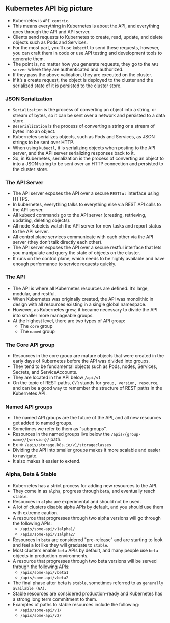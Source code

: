 ## Kubernetes API big picture
- Kubernetes is `API centric`.
- This means everything in Kubernetes is about the API, and everything goes through the API and API server.
- Clients send requests to Kubernetes to create, read, update, and delete objects such as Pods and Services.
- For the most part, you’ll use `kubectl` to send these requests, however, you can craft them in code or use API testing and development tools to generate them.
- The point is, no matter how you generate requests, they go to the `API server` where they are authenticated and authorized.
- If they pass the above validation, they are executed on the cluster.
- If it’s a create request, the object is deployed to the cluster and the serialized state of it is persisted to the cluster store.

### JSON Serialization
- `Serialization` is the process of converting an object into a string, or stream of bytes, so it can be sent over a network and persisted to a data store.
- `Deserialization` is the process of converting a string or a stream of bytes into an object.
- Kubernetes serializes objects, such as Pods and Services, as JSON strings to be sent over HTTP.
- When using `kubectl`, it is serializing objects when posting to the API server, and the API server serializing responses back to it.
- So, in Kubernetes, serialization is the process of converting an object to into a JSON string to be sent over an HTTP connection and persisted to the cluster store.

### The API Server
- The API server exposes the API over a secure `RESTful` interface using HTTPS.
- In kubernetes, everything talks to everything else via REST API calls to the API server.
- All kubectl commands go to the API server (creating, retrieving, updating, deleting objects).
- All node Kubelets watch the API server for new tasks and report status to the API server.
- All control plane services communicate with each other via the API server (they don’t talk directly each other).
- The API server exposes the API over a secure restful interface that lets you manipulate and query the state of objects on the cluster.
- It runs on the control plane, which needs to be highly available and have enough performance to service requests quickly.

### The API
- The API is where all Kubernetes resources are defined. It’s large, modular, and restful.
- When Kubernetes was originally created, the API was monolithic in design with all resources existing in a single global namespace.
- However, as Kubernetes grew, it became necessary to divide the API into smaller more manageable groups.
- At the highest level, there are two types of API group:
  - The `core` group
  - The `named` group

### The Core API group
- Resources in the core group are mature objects that were created in the early days of Kubernetes before the API was divided into groups.
- They tend to be fundamental objects such as Pods, nodes, Services, Secrets, and ServiceAccounts.
- They are located in the API below `/api/v1`
- On the topic of REST paths, `GVR` stands for `group, version, resource`, and can be a good way to remember the structure of REST paths in the Kubernetes API.

### Named API groups
- The named API groups are the future of the API, and all new resources get added to named groups.
- Sometimes we refer to them as "subgroups".
- Resources in the named groups live below the `/apis/{group-name}/{version}/` path.
- Ex => `/apis/storage.k8s.io/v1/storageclasses`
- Dividing the API into smaller groups makes it more scalable and easier to navigate.
- It also makes it easier to extend.

### Alpha, Beta & Stable
- Kubernetes has a strict process for adding new resources to the API.
- They come in as `alpha`, progress through `beta`, and eventually reach `stable`.
- Resources in `alpha` are experimental and should not be used.
- A lot of clusters disable alpha APIs by default, and you should use them with extreme caution.
- A resource that progresses through two alpha versions will go through the following APIs:
  - `/apis/some-api/v1alpha1/`
  - `/apis/some-api/v1alpha2/`
- Resources in `beta` are considered "pre-release" and are starting to look and feel a lot like they will graduate to `stable`.
- Most clusters enable `beta` APIs by default, and many people use `beta` objects in production environments.
- A resource that progresses through two beta versions will be served through the following APIs:
  - `/apis/some-api/vbeta1`
  - `/apis/some-api/vbeta2`
- The final phase after beta is `stable`, sometimes referred to as `generally available (GA)`.
- Stable resources are considered production-ready and Kubernetes has a strong long term commitment to them.
- Examples of paths to stable resources include the following:
  - `/apis/some-api/v1/`
  - `/apis/some-api/v2/`
